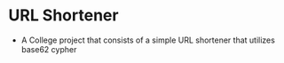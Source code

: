 # URL Shortener


- A College project that consists of a simple URL shortener that utilizes base62 cypher


